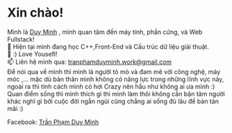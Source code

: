 <h1>Xin chào!</h1>

Mình là <a href="https://www.facebook.com/tranphamduyminh.qb/">Duy Minh</a> , mình quan tâm đến máy tính, phần cứng, và Web Fullstack!
<br>
🌱 Hiện tại mình đang học C++,Front-End và Cấu trúc dữ liệu giải thuật.
<br>
💞️ :) Love Yousefl! 
<br>
📫 Liên hệ mình qua: tranphamduyminh.work@gmail.com
<br>
Để nói qua về mình thì mình là người tò mò và đam mê với công nghệ, máy móc ,... mặc dù bản thân mình không có năng lực trong những lĩnh vực này, ngoài ra thì tính cách mình có hơi Crazy nên hầu như không ai ưa mình :)
<br>
Quan điểm sống thì mình thích gì thì mình làm thôi không cần bận tâm người khác nghĩ gì bởi cuộc đời ngắn ngủi cũng chẳng ai sống đủ lâu để bàn tán mãi :)
<br>

 Facebook: <a href="https://www.facebook.com/tranphamduyminh.qb/">Trần Phạm Duy Minh</a>
<!---
tranphamduyminh-dev/tranphamduyminh-dev is a ✨ special ✨ repository because its `README.md` (this file) appears on your GitHub profile.
You can click the Preview link to take a look at your changes.
--->
